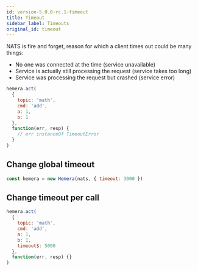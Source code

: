 ```yaml
---
id: version-5.0.0-rc.1-timeout
title: Timeout
sidebar_label: Timeouts
original_id: timeout
---
```


NATS is fire and forget, reason for which a client times out could be many things:

* No one was connected at the time (service unavailable)
* Service is actually still processing the request (service takes too long)
* Service was processing the request but crashed (service error)

```js
hemera.act(
  {
    topic: 'math',
    cmd: 'add',
    a: 1,
    b: 1
  },
  function(err, resp) {
    // err instanceOf TimeoutError
  }
)
```

## Change global timeout

```js
const hemera = new Hemera(nats, { timeout: 3000 })
```

## Change timeout per call

```js
hemera.act(
  {
    topic: 'math',
    cmd: 'add',
    a: 1,
    b: 1,
    timeout$: 5000
  },
  function(err, resp) {}
)
```
